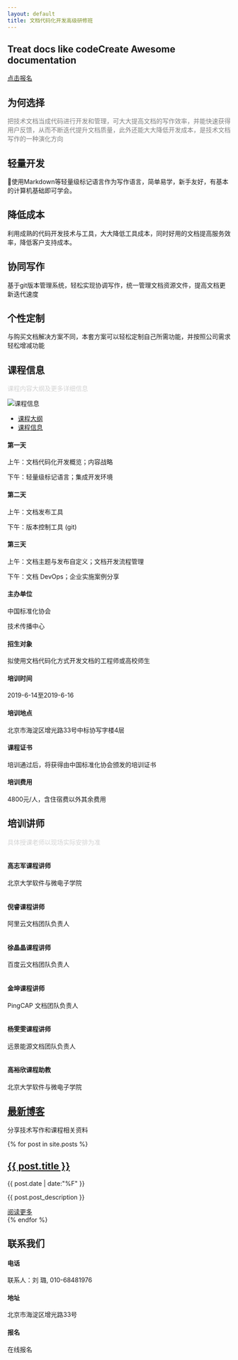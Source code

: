 ```yaml
---
layout: default
title: 文档代码化开发高级研修班
---
```


<section id="hero">
        <div class="slide-main">
            <!-- Single Slider -->
            <div class="single-slider">
                <div class="container">
                    <div class="row">
                        <div class="col-md-12 col-sm-12 col-xs-12">
                            <div class="slide-text">
                                <div class="slider-inner">
                                    <h1><span>Treat docs like code</span>Create Awesome documentation</h1>
                                    <p></p>
                                    <div class="slide-button">
                                        <a href="https://wj.qq.com/s2/3388597/be5e/" class="button">点击报名</a>
                                    </div>
                                </div>
                            </div>
                        </div>
                    </div>
                </div>
            </div>
        </div>
</section>

<section id="service" class="section">
        <div class="container">
            <div class="row">
                <div class="col-md-12 col-sm-12 col-xs-12 wow fadeIn">
                    <div class="section-title center">
                        <h2><span>为何选择</span></h2>
                        <p style="color:gray">把技术文档当成代码进行开发和管理，可大大提高文档的写作效率，并能快速获得用户反馈，从而不断迭代提升文档质量，此外还能大大降低开发成本，是技术文档写作的一种演化方向</p>
                    </div>
                </div>
            </div>
            <div class="row">
                <!-- Single Service -->
                <div class="col-md-3 col-sm-6 col-xs-12 wow fadeIn" data-wow-delay="0.4s">
                    <div class="single-service">
                        <i class="fa fa-rocket"></i>
                        <h2>轻量开发</h2>
                        <p>使用Markdown等轻量级标记语言作为写作语言，简单易学，新手友好，有基本的计算机基础即可学会。</p>
                    </div>
                </div>
                <!--/ End Single Service -->
                <!-- Single Service -->
                <div class="col-md-3 col-sm-6 col-xs-12 wow fadeIn" data-wow-delay="0.6s">
                    <div class="single-service">
                        <i class="fa fa-edit"></i>
                        <h2>降低成本</h2>
                        <p>利用成熟的代码开发技术与工具，大大降低工具成本，同时好用的文档提高服务效率，降低客户支持成本。</p>
                    </div>
                </div>
                <!--/ End Single Service -->
                <!-- Single Service -->
                <div class="col-md-3 col-sm-6 col-xs-12 wow fadeIn" data-wow-delay="0.8s">
                    <div class="single-service">
                        <i class="fa fa-cloud-upload"></i>
                        <h2>协同写作</h2>
                        <p>基于git版本管理系统，轻松实现协调写作，统一管理文档资源文件，提高文档更新迭代速度</p>
                    </div>
                </div>
                <!--/ End Single Service -->
                <!-- Single Service -->
                <div class="col-md-3 col-sm-6 col-xs-12 wow fadeIn" data-wow-delay="1s">
                    <div class="single-service">
                        <i class="fa fa-code"></i>
                        <h2>个性定制</h2>
                        <p>与购买文档解决方案不同，本套方案可以轻松定制自己所需功能，并按照公司需求轻松增减功能</p>
                    </div>
                </div>
                <!--/ End Single Service -->
            </div>
        </div>
</section>

<section id="about-us" class="section">
        <div class="container">
            <div class="row">
                <div class="col-md-12 col-sm-12 col-xs-12 wow fadeIn">
                    <div class="section-title center">
                        <h2><span>课程信息</span></h2>
                        <p style="color:lightgray">课程内容大纲及更多详细信息</p>
                    </div>
                </div>
            </div>
            <div class="row">
                <!-- About Image -->
                <div class="col-md-5 col-sm-12 col-xs-12 wow slideInLeft">
                    <div class="about-main">
                        <div class="about-img">
                            <img src="assets/images/about2.jpg" alt="课程信息" />
                        </div>
                    </div>
                </div>
                <!--/ End About Image -->
                <div class="col-md-7 col-sm-12 col-xs-12 wow fadeIn" data-wow-delay="1s">
                    <!-- About Tab -->
                    <div class="tabs-main">
                        <!-- Tab Nav -->
                        <ul class="nav nav-tabs" role="tablist">
                            <li role="presentation" class="active"><a href="#welcome" data-toggle="tab">课程大纲</a></li>
                            <li role="presentation"><a href="#information" data-toggle="tab">课程信息</a></li>
                        </ul>
                        <!--/ End Tab Nav -->
                        <!-- Tab Content -->
                        <div class="tab-content">
                            <div role="tabpanel" class="tab-pane fade in active" id="welcome">
                                <div class="row">
                                    <div class="col-md-12 col-sm-12 col-xs-12">
                                        <div class="single-tab">
                                            <i class="fa fa-clock-o"></i>
                                            <h4>第一天</h4>
                                            <p>上午：文档代码化开发概览；内容战略</p>
                                            <p>下午：轻量级标记语言；集成开发环境</p>
                                        </div>
                                    </div>
                                    <div class="col-md-12 col-sm-12 col-xs-12">
                                        <div class="single-tab">
                                            <i class="fa fa-clock-o"></i>
                                            <h4>第二天</h4>
                                            <p>上午：文档发布工具</p>
                                            <p>下午：版本控制工具 (git)</p>
                                        </div>
                                    </div>
                                    <div class="col-md-12 col-sm-12 col-xs-12">
                                        <div class="single-tab">
                                            <i class="fa fa-clock-o"></i>
                                            <h4>第三天</h4>
                                            <p>上午：文档主题与发布自定义；文档开发流程管理</p>
                                            <p>下午：文档 DevOps；企业实施案例分享</p>
                                        </div>
                                    </div>
                                </div>
                            </div>
                            <div role="tabpanel" class="tab-pane fade in" id="information">
                                <div class="row">
                                    <div class="col-md-6 col-sm-6 col-xs-12">
                                        <div class="single-tab">
                                            <i class="fa fa-bookmark"></i>
                                            <h4>主办单位</h4>
                                            <p>中国标准化协会</p>
                                            <p>技术传播中心</p>
                                        </div>
                                    </div>
                                    <div class="col-md-6 col-sm-6 col-xs-12">
                                        <div class="single-tab">
                                            <i class="fa fa-user-o"></i>
                                            <h4>招生对象</h4>
                                            <p>拟使用文档代码化方式开发文档的工程师或高校师生</p>
                                        </div>
                                    </div>
                                    <div class="col-md-6 col-sm-6 col-xs-12">
                                        <div class="single-tab">
                                            <i class="fa fa-calendar-o"></i>
                                            <h4>培训时间</h4>
                                            <p> </p>
                                            <p>2019-6-14至2019-6-16</p>
                                        </div>
                                        <!--/ End Single Tab -->
                                    </div>
                                    <div class="col-md-6 col-sm-6 col-xs-12">
                                        <div class="single-tab">
                                            <i class="fa fa-map-marker"></i>
                                            <h4>培训地点</h4>
                                            <p>北京市海淀区增光路33号中标协写字楼4层</p>
                                        </div>
                                    </div>
                                    <div class="col-md-6 col-sm-6 col-xs-12">
                                        <div class="single-tab">
                                            <i class="fa fa-cog"></i>
                                            <h4>课程证书</h4>
                                            <p>培训通过后，将获得由中国标准化协会颁发的培训证书</p>
                                        </div>
                                    </div>
                                    <div class="col-md-6 col-sm-6 col-xs-12">
                                        <div class="single-tab">
                                            <i class="fa fa-cny"></i>
                                            <h4>培训费用</h4>
                                            <p>4800元/人，含住宿费以外其余费用</p>
                                        </div>
                                    </div>
                                </div>
                            </div>
                        </div>
                        <!--/ End Tab Content -->
                    </div>
                    <!--/ End About Tab -->
                </div>
            </div>
        </div>
    </section>

<section id="team" class="section">
        <div class="container">
            <div class="row">
                <div class="col-md-12 col-sm-12 col-xs-12">
                    <div class="section-title center">
                        <h2><span>培训讲师</span></h2>
                        <p style="color:lightgray">具体授课老师以现场实际安排为准</p>
                    </div>
                </div>
            </div>
            <div class="row">
                <div class="col-md-4 col-sm-6 col-xs-12">
                    <div class="single-team">
                        <div class="team-head">
                            <img src=" assets/images/1.png" alt="" class="img-fluid rounded rounded-circle" />
                        </div>
                        <div class="team-info">
                            <div class="name">
                                <h4>高志军<span>课程讲师</span></h4>
                            </div>
                            <p>北京大学软件与微电子学院</p>
                        </div>
                    </div>
                    <!--/ End Single Team -->
                </div>
                <div class="col-md-4 col-sm-6 col-xs-12">
                    <!-- Single Team -->
                    <div class="single-team active">
                        <div class="team-head">
                            <img src=" assets/images/2.png" alt="" class="img-fluid rounded rounded-circle" />
                        </div>
                        <div class="team-info">
                            <div class="name">
                                <h4>倪睿<span>课程讲师</span></h4>
                            </div>
                            <p>阿里云文档团队负责人</p>
                        </div>
                    </div>
                    <!--/ End Single Team -->
                </div>
                <div class="col-md-4 col-sm-6 col-xs-12">
                    <!-- Single Team -->
                    <div class="single-team active">
                        <div class="team-head">
                            <img src=" assets/images/4.png" alt="" class="img-fluid rounded rounded-circle" />
                        </div>
                        <div class="team-info">
                            <div class="name">
                                <h4>徐晶晶<span>课程讲师</span></h4>
                            </div>
                            <p>百度云文档团队负责人</p>
                        </div>
                    </div>
                    <!--/ End Single Team -->
                </div>
                <div class="col-md-4 col-sm-6 col-xs-12">
                    <!-- Single Team -->
                    <div class="single-team">
                        <div class="team-head">
                            <img src=" assets/images/3.png" alt="" class="img-fluid rounded rounded-circle" />
                        </div>
                        <div class="team-info">
                            <div class="name">
                                <h4>金坤<span>课程讲师</span></h4>
                            </div>
                            <p>PingCAP 文档团队负责人</p>
                        </div>
                    </div>
                    <!--/ End Single Team -->
                </div>
                <div class="col-md-4 col-sm-6 col-xs-12">
                    <!-- Single Team -->
                    <div class="single-team active">
                        <div class="team-head">
                            <img src=" assets/images/5.png" alt="" class="img-fluid rounded rounded-circle" />
                        </div>
                        <div class="team-info">
                            <div class="name">
                                <h4>杨雯雯<span>课程讲师</span></h4>
                            </div>
                            <p>远景能源文档团队负责人</p>
                        </div>
                    </div>
                    <!--/ End Single Team -->
                </div>
                <div class="col-md-4 col-sm-6 col-xs-12">
                    <!-- Single Team -->
                    <div class="single-team active">
                        <div class="team-head">
                            <img src=" assets/images/3.png" alt="" class="img-fluid rounded rounded-circle" />
                        </div>
                        <div class="team-info">
                            <div class="name">
                                <h4>高裕欣<span>课程助教</span></h4>
                            </div>
                            <p>北京大学软件与微电子学院</p>
                        </div>
                    </div>
                    <!--/ End Single Team -->
                </div>
            </div>
        </div>
    </section>

<section id="blog" class="section">
        <div class="container">
            <div class="row">
                <div class="col-md-12 col-sm-12 col-xs-12  wow fadeIn">
                    <div class="section-title center">
                        <h2><span><a class="post" href="{{ '/categories/' | prepend: site.baseurl }}">最新博客</a></span></h2>
                        <p>分享技术写作和课程相关资料</p>
                    </div>
                </div>
            </div>
            <div class="row">
                <div class="col-md-12 col-sm-12 col-xs-12">
                    <div class="blog blog-carousel">
                        {% for post in site.posts %}
                        <div class="col-md-12 col-sm-12 col-xs-12">
                        <div class="single-blog">
                        <div class="blog-box">
                                <div class="blog-content">
                                    <h2><a href="{{ post.url | prepend: site.baseurl }}">{{ post.title }}</a></h2>
                                    <div class="meta">
                                        <span><i class="fa fa-calendar"></i>{{ post.date | date:"%F" }}</span>
                                    </div>
                                    <p>{{ post.post_description }}</p>
                                    <a href="{{ post.url | prepend: site.baseurl }}" class="btn">阅读更多<i class="fa fa-angle-double-right"></i></a>
                                </div>
                                </div>
                        </div>
                        </div>
                        {% endfor %}
                    </div>                  
                </div>
            </div>
        </div>
    </section>

<section id="location" class="section">
        <div class="container">
            <div class="row">
                <div class="col-md-12 col-sm-12 col-xs-12 wow fadeIn">
                    <div class="section-title center">
                        <h2><span>联系我们</span></h2>
                        <p></p>
                    </div>
                </div>
            </div>
            <div class="row">
                <div class="col-md-4 col-sm-4 col-xs-12 wow fadeIn" data-wow-delay="0.4s">
                    <!-- Single Address -->
                    <div class="single-address">
                        <i class="fa fa-phone"></i>
                        <h4>电话</h4>
                        <p>联系人：刘 璐, 010-68481976</p>
                    </div>
                    <!--/ End Single Address -->
                </div>
                <div class="col-md-4 col-sm-4 col-xs-12 wow fadeIn" data-wow-delay="0.6s">
                    <!-- Single Address -->
                    <div class="single-address active">
                        <i class="fa fa-send"></i>
                        <h4>地址</h4>
                        <p>北京市海淀区增光路33号</p>
                    </div>
                    <!--/ End Single Address -->
                </div>
                <div class="col-md-4 col-sm-4 col-xs-12 wow fadeIn" data-wow-delay="0.8s">
                    <!-- Single Address -->
                    <div class="single-address">
                        <a href="https://wj.qq.com/s2/3388597/be5e/" style="text-decoration: none"><i class="fa fa-user-o"></i></a>
                        <h4><a href="https://wj.qq.com/s2/3388597/be5e/" style="text-decoration: none">报名</a></h4>
                        <p>在线报名</p>
                    </div>
                    <!--/ End Single Address -->
                </div>
            </div>
        </div>
    </section>